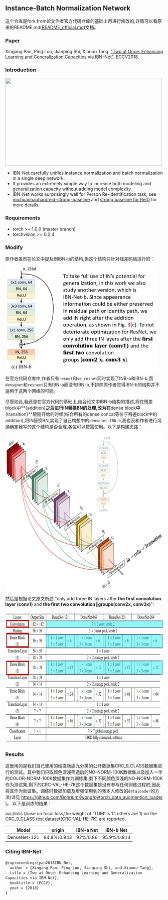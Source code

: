 ## Instance-Batch Normalization Network

这个仓库是fork from论文作者官方代码仓库的基础上再进行修改的,详情可以看原来的README.md([README_official.md](https://github.com/XingangPan/IBN-Net/blob/master/README.md))文档。

### Paper

Xingang Pan, Ping Luo, Jianping Shi, Xiaoou Tang. ["Two at Once: Enhancing Learning and Generalization Capacities via IBN-Net"](https://arxiv.org/abs/1807.09441), ECCV2018.

### Introduction
<img align="middle" width="500" height="280" src="https://github.com/XingangPan/IBN-Net/blob/master/utils/IBNNet.png">

- IBN-Net carefully unifies instance normalization and batch normalization in a single deep network.
- It provides an extremely simple way to increase both modeling and generalization capacity without adding model complexity.
- IBN-Net works surprisingly well for Person Re-identification task, see [michuanhaohao/reid-strong-baseline](https://github.com/michuanhaohao/reid-strong-baseline) and [strong baseline for ReID](https://arxiv.org/pdf/1906.08332.pdf) for more details.

### Requirements
- torch >= 1.0.0 (master branch)
- torchvision >= 0.2.4

### Modify
原作者虽然在论文中提及到IBN-b的结构,但这个结构只针对残差网络进行的：

<img align="middle" width="486" height="333" src="https://github.com/BohriumKwong/IBN-Net/blob/master/utils/images/IBN-b.jpg">

在官方代码仓库中,作者只有`resnet`和`se_resnet`同时实现了INB-a和IBN-b,而`densenet`和`resnext`只有IBN-a而没有IBN-b,不排除原作者觉得IBN-b的结构并不适用于这两个网络的可能。

尽管如此,我还是在官方代码的基础上,结合论文中IBN-b结构的描述,将在残差block中**{addition}**之后进行IN替换BN的处理,改为在**dense block**中**{transition}**层刚开始的时候(结合所有的dense concat等价于残差block中的addition),将IN替换BN,实现了自己构想中的`densenet-IBN-b`,我也没和作者进行沟通确定我写的这个结构是否合理,各位可以按需使用。以下是构建思路：

<img align="middle" width="827" height="500" src="https://github.com/BohriumKwong/IBN-Net/blob/master/utils/images/densenet-IBN-b.jpg">

然后是根据论文原文所述 "only add three IN layers after **the first convolution layer (conv1)** and **the first two convolutiongroups(conv2x, conv3x)**":

<img align="middle" width="867" height="423" src="https://github.com/BohriumKwong/IBN-Net/blob/master/utils/images/densenet-structure.jpg">

### Results
这里用的是我们自己使用的结直肠癌九分类的公开数据集CRC_9_CLASS数据集进行的测试。其中我们只取颜色深浅筛选后的NO-NORM-100K数据集以及加入一半的COLOR-NORM-100K数据集作为训练集,剩下不同颜色深浅的NO-NORM-100K作为测试集,剩下的CRC-VAL-HE-7K这个数据集是没有参与任何训练过程的,因此将其作为验证集。训练时数据加载及增强使用到的我本人修改的`dataloader`的方法(详见 https://github.com/BohriumKwong/pytorch_data_augmention_loader )。
以下是训练的结果：

acc/loss (base on focal loss,the weight of 'TUM' is 1.1 others are 1) on the CRC_9_CLASS test dataset(CRC-VAL-HE-7K) are reported.

| Model                     | origin         |  IBN-a Net      | IBN-b Net     |
| -------------------       | ------------------ | ------------------ | ------------------ |
| DenseNet-121          | 84.8%/0.943             | 92%/0.86       | 95.9%/0.814              |



### Citing IBN-Net
```
@inproceedings{pan2018IBN-Net,
  author = {Xingang Pan, Ping Luo, Jianping Shi, and Xiaoou Tang},
  title = {Two at Once: Enhancing Learning and Generalization Capacities via IBN-Net},
  booktitle = {ECCV},
  year = {2018}
}
```
